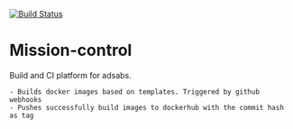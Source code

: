[![Build Status](https://travis-ci.org/adsabs/mission-control.svg?branch=master)](https://travis-ci.org/adsabs/mission-control)

# Mission-control

Build and CI platform for adsabs.

    - Builds docker images based on templates. Triggered by github webhooks
    - Pushes successfully build images to dockerhub with the commit hash as tag

